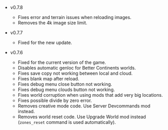 - v0.7.8
  - Fixes error and terrain issues when reloading images.
  - Removes the 4k image size limit.

- v0.7.7
  - Fixed for the new update.

- v0.7.6
  - Fixed for the current version of the game.
  - Disables automatic genloc for Better Continents worlds.
  - Fixes save copy not working between local and cloud.
  - Fixes blank map after reload.
  - Fixes debug menu close button not working.
  - Fixes debug menu clouds button not working.
  - Fixes world corruption when using mods that add very big locations.
  - Fixes possible divide by zero error.
  - Removes creative mode code. Use Server Devcommands mod instead.
  - Removes world reset code. Use Upgrade World mod instead (`zones_reset` command is used automatically).
